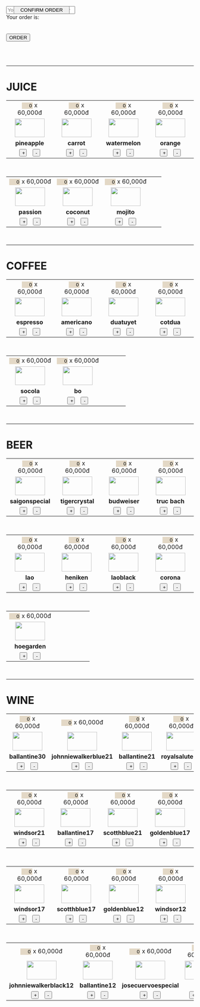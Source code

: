 <!doctype html>
<html lang="en">
<head>
<link rel="stylesheet" style="css/text" href="asg.css">
</head>
<body>

<div style="margin-left:20px; position:fixed;">
  <button onclick="on()" style="width:150px;"> CONFIRM ORDER</button>
</div>

<form name="submit-to-google-sheet">
<div class="order">
<script src="asg.js"></script>
  <div class="infoinput"><input name="email" placeholder="Your Name or Table Number" required></div>
  
 <div id="overlay" onclick="off()">
  <div id="text">
  <table style="color:black; font-size:18px;">
  <tr>
  Your order is:
  </tr>
<tr id="confirm1"></tr>
<tr id="confirm2"></tr>
<tr id="confirm3"></tr>
<tr id="confirm4"></tr>
<tr id="confirm5"></tr>
<tr id="confirm6"></tr>
<tr id="confirm7"></tr>
<tr id="confirm8"></tr>
<tr id="confirm9"></tr>
<tr id="confirm10"></tr>
<tr id="confirm11"></tr>
<tr id="confirm12"></tr>
<tr id="confirm13"></tr>
<tr id="confirm14"></tr>
<tr id="confirm15"></tr>
<tr id="confirm16"></tr>
<tr id="confirm17"></tr>
<tr id="confirm18"></tr>
<tr id="confirm19"></tr>
<tr id="confirm20"></tr>
<tr id="confirm21"></tr>
<tr id="confirm22"></tr>
<tr id="confirm23"></tr>
<tr id="confirm24"></tr>
<tr id="confirm25"></tr>
<tr id="confirm26"></tr>
<tr id="confirm27"></tr>
<tr id="confirm28"></tr>
<tr id="confirm29"></tr>
<tr id="confirm30"></tr>
<tr id="confirm31"></tr>
<tr id="confirm32"></tr>
<tr id="confirm33"></tr>
<tr id="confirm34"></tr>
<tr id="confirm35"></tr>
<tr id="confirm36"></tr>
<tr id="confirm37"></tr>
<tr id="confirm38"></tr>
<tr id="confirm39"></tr>
<tr id="confirm40"></tr>
  </table>
  <div class="orderbutton"><button type="submit" class="button">ORDER</button></div>
  </div>
</div>
 <br><br><br>
  <hr>
  <h1>
  JUICE
  </h1>  
  <table>
  <tr>
  <td colspan="2" style="text-align:center;"><input name="t1" id="t1" size="1" value="0" style="text-align:right; background-color: #e3d8c6; border:none;"> x 60,000đ</td>
  <td colspan="2" style="text-align:center;"><input name="t2" id="t2" size="1" value="0" style="text-align:right; background-color: #e3d8c6; border:none;"> x 60,000đ</td>
  <td colspan="2" style="text-align:center;"><input name="t3" id="t3" size="1" value="0" style="text-align:right; background-color: #e3d8c6; border:none;"> x 60,000đ</td>
  <td colspan="2" style="text-align:center;"><input name="t4" id="t4" size="1" value="0" style="text-align:right; background-color: #e3d8c6; border:none;"> x 60,000đ</td>
  </tr>
  <tr>
  <td colspan="2" style="text-align:center;"><img src="https://luatto.github.io/artsecretgarden/image/juice/pineapple.jpg" width="80" height="50" onclick="add1();"></td>
  <td colspan="2" style="text-align:center;"><img src="https://luatto.github.io/artsecretgarden/image/juice/carrot.jpg" width="80" height="50" onclick="add2()"></td>
  <td colspan="2" style="text-align:center;"><img src="https://luatto.github.io/artsecretgarden/image/juice/watermelon.jpg" width="80" height="50" onclick="add3()"></td>
  <td colspan="2" style="text-align:center;"><img src="https://luatto.github.io/artsecretgarden/image/juice/orange.jpg" width="80" height="50" onclick="add4()"></td>
  </tr>
  <tr>
  <td colspan="2" style="text-align:center;" id="n1"><b>pineapple</b></td>
  <td colspan="2" style="text-align:center;" id="n2"><b>carrot</b></td>
  <td colspan="2" style="text-align:center;" id="n3"><b>watermelon</b></td>
  <td colspan="2" style="text-align:center;" id="n4"><b>orange</b></td>
  </tr>
  <tr>
  <td style="text-align:right;"><button type="button" style="width:20px; height:20px;" onclick="add1()">+</button></td>
  <td style="text-align:left;"><button type="button" style="width:20px; height:20px;" onclick="deduct1()">-</button></td>
  <td style="text-align:right;"><button type="button" style="width:20px; height:20px;" onclick="add2()">+</button></td>
  <td style="text-align:left;"><button type="button" style="width:20px; height:20px;" onclick="deduct2()">-</button></td>
  <td style="text-align:right;"><button type="button" style="width:20px; height:20px;" onclick="add3()">+</button></td>
  <td style="text-align:left;"><button type="button" style="width:20px; height:20px;" onclick="deduct3()">-</button></td>
  <td style="text-align:right;"><button type="button" style="width:20px; height:20px;" onclick="add4()">+</button></td>
  <td style="text-align:left;"><button type="button" style="width:20px; height:20px;" onclick="deduct4()">-</button></td>
  </tr>
  </table>
  <br>
  <table>
  <tr>
  <td colspan="2" style="text-align:center;"><input name="t5" id="t5" size="1" value="0" style="text-align:right; background-color: #e3d8c6; border:none;"> x 60,000đ</td>
  <td colspan="2" style="text-align:center;"><input name="t6" id="t6" size="1" value="0" style="text-align:right; background-color: #e3d8c6; border:none;"> x 60,000đ</td>
  <td colspan="2" style="text-align:center;"><input name="t7" id="t7" size="1" value="0" style="text-align:right; background-color: #e3d8c6; border:none;"> x 60,000đ</td>
  <td colspan="2" style="text-align:center;"></td>
  </tr>
  <tr>
  <td colspan="2" style="text-align:center;"><img src="https://luatto.github.io/artsecretgarden/image/juice/passion.jpg" width="80" height="50" onclick="add5()"></td>
  <td colspan="2" style="text-align:center;"><img src="https://luatto.github.io/artsecretgarden/image/juice/coconut.jpg" width="80" height="50" onclick="add6()"></td>
  <td colspan="2" style="text-align:center;"><img src="https://luatto.github.io/artsecretgarden/image/juice/mojito.jpg" width="80" height="50" onclick="add7()"></td>
  <td colspan="2" style="text-align:center;"></td>
  </tr>
  <tr>
  <td colspan="2" style="text-align:center;" id="n5"><b>passion</b></td>
  <td colspan="2" style="text-align:center;" id="n6"><b>coconut</b></td>
  <td colspan="2" style="text-align:center;" id="n7"><b>mojito</b></td>
  <td colspan="2" style="text-align:center;"><b></b></td>
  </tr>
  <tr>
  <td style="text-align:right;"><button type="button" style="width:20px; height:20px;" onclick="add5()">+</button></td>
  <td style="text-align:left;"><button type="button" style="width:20px; height:20px;" onclick="deduct5()">-</button></td>
  <td style="text-align:right;"><button type="button" style="width:20px; height:20px;" onclick="add6()">+</button></td>
  <td style="text-align:left;"><button type="button" style="width:20px; height:20px;" onclick="deduct6()">-</button></td>
  <td style="text-align:right;"><button type="button" style="width:20px; height:20px;" onclick="add7()">+</button></td>
  <td style="text-align:left;"><button type="button" style="width:20px; height:20px;" onclick="deduct7()">-</button></td>
  <td style="text-align:right;"></td>
  <td style="text-align:left;"></td>
  </tr>
  </table>
  
  <br>
  <hr>
  
  <h1>
  COFFEE
  </h1>  
  <table>
  <tr>
  <td colspan="2" style="text-align:center;"><input name="t8" id="t8" size="1" value="0" style="text-align:right; background-color: #e3d8c6; border:none;"> x 60,000đ</td>
  <td colspan="2" style="text-align:center;"><input name="t9" id="t9" size="1" value="0" style="text-align:right; background-color: #e3d8c6; border:none;"> x 60,000đ</td>
  <td colspan="2" style="text-align:center;"><input name="t10" id="t10" size="1" value="0" style="text-align:right; background-color: #e3d8c6; border:none;"> x 60,000đ</td>
  <td colspan="2" style="text-align:center;"><input name="t11" id="t11" size="1" value="0" style="text-align:right; background-color: #e3d8c6; border:none;"> x 60,000đ</td>
  </tr>
  <tr>
  <td colspan="2" style="text-align:center;"><img src="https://luatto.github.io/artsecretgarden/image/coffee/espresso.jpg" width="80" height="50" onclick="add8()"></td>
  <td colspan="2" style="text-align:center;"><img src="https://luatto.github.io/artsecretgarden/image/coffee/americano.jpg" width="80" height="50" onclick="add9()"></td>
  <td colspan="2" style="text-align:center;"><img src="https://luatto.github.io/artsecretgarden/image/coffee/duatuyet.jpg" width="80" height="50" onclick="add10()"></td>
  <td colspan="2" style="text-align:center;"><img src="https://luatto.github.io/artsecretgarden/image/coffee/cotdua.jpg" width="80" height="50" onclick="add11()"></td>
  </tr>
  <tr>
  <td colspan="2" style="text-align:center;" id="n8"><b>espresso</b></td>
  <td colspan="2" style="text-align:center;" id="n9"><b>americano</b></td>
  <td colspan="2" style="text-align:center;" id="n10"><b>duatuyet</b></td>
  <td colspan="2" style="text-align:center;" id="n11"><b>cotdua</b></td>
  </tr>
  <tr>
  <td style="text-align:right;"><button type="button" style="width:20px; height:20px;" onclick="add8()">+</button></td>
  <td style="text-align:left;"><button type="button" style="width:20px; height:20px;" onclick="deduct8()">-</button></td>
  <td style="text-align:right;"><button type="button" style="width:20px; height:20px;" onclick="add9()">+</button></td>
  <td style="text-align:left;"><button type="button" style="width:20px; height:20px;" onclick="deduct9()">-</button></td>
  <td style="text-align:right;"><button type="button" style="width:20px; height:20px;" onclick="add10()">+</button></td>
  <td style="text-align:left;"><button type="button" style="width:20px; height:20px;" onclick="deduct10()">-</button></td>
  <td style="text-align:right;"><button type="button" style="width:20px; height:20px;" onclick="add11()">+</button></td>
  <td style="text-align:left;"><button type="button" style="width:20px; height:20px;" onclick="deduct11()">-</button></td>
  </tr>
  </table>
  <br>
  <table>
  <tr>
  <td colspan="2" style="text-align:center;"><input name="t12" id="t12" size="1" value="0" style="text-align:right; background-color: #e3d8c6; border:none;"> x 60,000đ</td>
  <td colspan="2" style="text-align:center;"><input name="t13" id="t13" size="1" value="0" style="text-align:right; background-color: #e3d8c6; border:none;"> x 60,000đ</td>
  <td colspan="2" style="text-align:center;"></td>
  <td colspan="2" style="text-align:center;"></td>
  </tr>
  <tr>
  <td colspan="2" style="text-align:center;"><img src="https://luatto.github.io/artsecretgarden/image/coffee/socola.jpg" width="80" height="50" onclick="add12()"></td>
  <td colspan="2" style="text-align:center;"><img src="https://luatto.github.io/artsecretgarden/image/coffee/bo.jpg" width="80" height="50" onclick="add13()"></td>
  <td colspan="2" style="text-align:center;"></td>
  <td colspan="2" style="text-align:center;"></td>
  </tr>
  <tr>
  <td colspan="2" style="text-align:center;" id="n12"><b>socola</b></td>
  <td colspan="2" style="text-align:center;" id="n13"><b>bo</b></td>
  <td colspan="2" style="text-align:center;"><b></b></td>
  <td colspan="2" style="text-align:center;"><b></b></td>
  </tr>
  <tr>
  <td style="text-align:right;"><button type="button" style="width:20px; height:20px;" onclick="add12()">+</button></td>
  <td style="text-align:left;"><button type="button" style="width:20px; height:20px;" onclick="deduct12()">-</button></td>
  <td style="text-align:right;"><button type="button" style="width:20px; height:20px;" onclick="add13()">+</button></td>
  <td style="text-align:left;"><button type="button" style="width:20px; height:20px;" onclick="deduct13()">-</button></td>
  <td style="text-align:right;"></td>
  <td style="text-align:left;"></td>
  <td style="text-align:right;"></td>
  <td style="text-align:left;"></td>
  </tr>
  </table>
  
  <br>
  <hr>

<h1>
  BEER
  </h1>  
  <table>
  <tr>
  <td colspan="2" style="text-align:center;"><input name="t14" id="t14" size="1" value="0" style="text-align:right; background-color: #e3d8c6; border:none;"> x 60,000đ</td>
  <td colspan="2" style="text-align:center;"><input name="t15" id="t15" size="1" value="0" style="text-align:right; background-color: #e3d8c6; border:none;"> x 60,000đ</td>
  <td colspan="2" style="text-align:center;"><input name="t16" id="t16" size="1" value="0" style="text-align:right; background-color: #e3d8c6; border:none;"> x 60,000đ</td>
  <td colspan="2" style="text-align:center;"><input name="t17" id="t17" size="1" value="0" style="text-align:right; background-color: #e3d8c6; border:none;"> x 60,000đ</td>
  </tr>
  <tr>
  <td colspan="2" style="text-align:center;"><img src="https://luatto.github.io/artsecretgarden/image/beer/beer.jpg" width="80" height="50" onclick="add14()"></td>
  <td colspan="2" style="text-align:center;"><img src="https://luatto.github.io/artsecretgarden/image/beer/beer.jpg" width="80" height="50" onclick="add15()"></td>
  <td colspan="2" style="text-align:center;"><img src="https://luatto.github.io/artsecretgarden/image/beer/beer.jpg" width="80" height="50" onclick="add16()"></td>
  <td colspan="2" style="text-align:center;"><img src="https://luatto.github.io/artsecretgarden/image/beer/beer.jpg" width="80" height="50" onclick="add17()"></td>
  </tr>
  <tr>
  <td colspan="2" style="text-align:center;" id="n14"><b>saigonspecial</b></td>
  <td colspan="2" style="text-align:center;" id="n15"><b>tigercrystal</b></td>
  <td colspan="2" style="text-align:center;" id="n16"><b>budweiser</b></td>
  <td colspan="2" style="text-align:center;" id="n17"><b>truc bach</b></td>
  </tr>
  <tr>
  <td style="text-align:right;"><button type="button" style="width:20px; height:20px;" onclick="add14()">+</button></td>
  <td style="text-align:left;"><button type="button" style="width:20px; height:20px;" onclick="deduct14()">-</button></td>
  <td style="text-align:right;"><button type="button" style="width:20px; height:20px;" onclick="add15()">+</button></td>
  <td style="text-align:left;"><button type="button" style="width:20px; height:20px;" onclick="deduct15()">-</button></td>
  <td style="text-align:right;"><button type="button" style="width:20px; height:20px;" onclick="add16()">+</button></td>
  <td style="text-align:left;"><button type="button" style="width:20px; height:20px;" onclick="deduct16()">-</button></td>
  <td style="text-align:right;"><button type="button" style="width:20px; height:20px;" onclick="add17()">+</button></td>
  <td style="text-align:left;"><button type="button" style="width:20px; height:20px;" onclick="deduct17()">-</button></td>
  </tr>
  </table>
  <br>
  <table>
  <tr>
  <td colspan="2" style="text-align:center;"><input name="t18" id="t18" size="1" value="0" style="text-align:right; background-color: #e3d8c6; border:none;"> x 60,000đ</td>
  <td colspan="2" style="text-align:center;"><input name="t19" id="t19" size="1" value="0" style="text-align:right; background-color: #e3d8c6; border:none;"> x 60,000đ</td>
  <td colspan="2" style="text-align:center;"><input name="t20" id="t20" size="1" value="0" style="text-align:right; background-color: #e3d8c6; border:none;"> x 60,000đ</td>
  <td colspan="2" style="text-align:center;"><input name="t21" id="t21" size="1" value="0" style="text-align:right; background-color: #e3d8c6; border:none;"> x 60,000đ</td>
  </tr>
  <tr>
  <td colspan="2" style="text-align:center;"><img src="https://luatto.github.io/artsecretgarden/image/beer/beer.jpg" width="80" height="50" onclick="add18()"></td>
  <td colspan="2" style="text-align:center;"><img src="https://luatto.github.io/artsecretgarden/image/beer/beer.jpg" width="80" height="50" onclick="add19()"></td>
  <td colspan="2" style="text-align:center;"><img src="https://luatto.github.io/artsecretgarden/image/beer/beer.jpg" width="80" height="50" onclick="add20()"></td>
  <td colspan="2" style="text-align:center;"><img src="https://luatto.github.io/artsecretgarden/image/beer/beer.jpg" width="80" height="50" onclick="add21()"></td>
  </tr>
  <tr>
  <td colspan="2" style="text-align:center;" id="n18"><b>lao</b></td>
  <td colspan="2" style="text-align:center;" id="n19"><b>heniken</b></td>
  <td colspan="2" style="text-align:center;" id="n20"><b>laoblack</b></td>
  <td colspan="2" style="text-align:center;" id="n21"><b>corona</b></td>
  </tr>
  <tr>
  <td style="text-align:right;"><button type="button" style="width:20px; height:20px;" onclick="add18()">+</button></td>
  <td style="text-align:left;"><button type="button" style="width:20px; height:20px;" onclick="deduct18()">-</button></td>
  <td style="text-align:right;"><button type="button" style="width:20px; height:20px;" onclick="add19()">+</button></td>
  <td style="text-align:left;"><button type="button" style="width:20px; height:20px;" onclick="deduct19()">-</button></td>
  <td style="text-align:right;"><button type="button" style="width:20px; height:20px;" onclick="add20()">+</button></td>
  <td style="text-align:left;"><button type="button" style="width:20px; height:20px;" onclick="deduct20()">-</button></td>
  <td style="text-align:right;"><button type="button" style="width:20px; height:20px;" onclick="add21()">+</button></td>
  <td style="text-align:left;"><button type="button" style="width:20px; height:20px;" onclick="deduct21()">-</button></td>
  </tr>
  </table>
  <br>
  <table>
  <tr>
  <td colspan="2" style="text-align:center;"><input name="t22" id="t22" size="1" value="0" style="text-align:right; background-color: #e3d8c6; border:none;"> x 60,000đ</td>
  <td colspan="2" style="text-align:center;"></td>
  <td colspan="2" style="text-align:center;"></td>
  <td colspan="2" style="text-align:center;"></td>
  </tr>
  <tr>
  <td colspan="2" style="text-align:center;"><img src="https://luatto.github.io/artsecretgarden/image/beer/beer.jpg" width="80" height="50" onclick="add22()"></td>
  <td colspan="2" style="text-align:center;"></td>
  <td colspan="2" style="text-align:center;"></td>
  <td colspan="2" style="text-align:center;"></td>
  </tr>
  <tr>
  <td colspan="2" style="text-align:center;" id="n22"><b>hoegarden</b></td>
  <td colspan="2" style="text-align:center;"><b></b></td>
  <td colspan="2" style="text-align:center;"><b></b></td>
  <td colspan="2" style="text-align:center;"><b></b></td>
  </tr>
  <tr>
  <td style="text-align:right;"><button type="button" style="width:20px; height:20px;" onclick="add22()">+</button></td>
  <td style="text-align:left;"><button type="button" style="width:20px; height:20px;" onclick="deduct22()">-</button></td>
  <td style="text-align:right;"></td>
  <td style="text-align:left;"></td>
  <td style="text-align:right;"></td>
  <td style="text-align:left;"></td>
  <td style="text-align:right;"></td>
  <td style="text-align:left;"></td>
  </tr>
  </table>
  
  <br>
  <hr>   

<h1>
  WINE
  </h1>  
  <table>
  <tr>
  <td colspan="2" style="text-align:center;"><input name="t23" id="t23" size="1" value="0" style="text-align:right; background-color: #e3d8c6; border:none;"> x 60,000đ</td>
  <td colspan="2" style="text-align:center;"><input name="t24" id="t24" size="1" value="0" style="text-align:right; background-color: #e3d8c6; border:none;"> x 60,000đ</td>
  <td colspan="2" style="text-align:center;"><input name="t25" id="t25" size="1" value="0" style="text-align:right; background-color: #e3d8c6; border:none;"> x 60,000đ</td>
  <td colspan="2" style="text-align:center;"><input name="t26" id="t26" size="1" value="0" style="text-align:right; background-color: #e3d8c6; border:none;"> x 60,000đ</td>
  </tr>
  <tr>
  <td colspan="2" style="text-align:center;"><img src="https://luatto.github.io/artsecretgarden/image/wine/wine.jpg" width="80" height="50" onclick="add23()"></td>
  <td colspan="2" style="text-align:center;"><img src="https://luatto.github.io/artsecretgarden/image/wine/wine.jpg" width="80" height="50" onclick="add24()"></td>
  <td colspan="2" style="text-align:center;"><img src="https://luatto.github.io/artsecretgarden/image/wine/wine.jpg" width="80" height="50" onclick="add25()"></td>
  <td colspan="2" style="text-align:center;"><img src="https://luatto.github.io/artsecretgarden/image/wine/wine.jpg" width="80" height="50" onclick="add26()"></td>
  </tr>
  <tr>
  <td colspan="2" style="text-align:center;" id="n23"><b>ballantine30</b></td>
  <td colspan="2" style="text-align:center;" id="n24"><b>johnniewalkerblue21</b></td>
  <td colspan="2" style="text-align:center;" id="n25"><b>ballantine21</b></td>
  <td colspan="2" style="text-align:center;" id="n26"><b>royalsalute21</b></td>
  </tr>
  <tr>
  <td style="text-align:right;"><button type="button" style="width:20px; height:20px;" onclick="add23()">+</button></td>
  <td style="text-align:left;"><button type="button" style="width:20px; height:20px;" onclick="deduct23()">-</button></td>
  <td style="text-align:right;"><button type="button" style="width:20px; height:20px;" onclick="add24()">+</button></td>
  <td style="text-align:left;"><button type="button" style="width:20px; height:20px;" onclick="deduct24()">-</button></td>
  <td style="text-align:right;"><button type="button" style="width:20px; height:20px;" onclick="add25()">+</button></td>
  <td style="text-align:left;"><button type="button" style="width:20px; height:20px;" onclick="deduct25()">-</button></td>
  <td style="text-align:right;"><button type="button" style="width:20px; height:20px;" onclick="add26()">+</button></td>
  <td style="text-align:left;"><button type="button" style="width:20px; height:20px;" onclick="deduct26()">-</button></td>
  </tr>
  </table>
  <br>
  <table>
  <tr>
  <td colspan="2" style="text-align:center;"><input name="t27" id="t27" size="1" value="0" style="text-align:right; background-color: #e3d8c6; border:none;"> x 60,000đ</td>
  <td colspan="2" style="text-align:center;"><input name="t28" id="t28" size="1" value="0" style="text-align:right; background-color: #e3d8c6; border:none;"> x 60,000đ</td>
  <td colspan="2" style="text-align:center;"><input name="t29" id="t29" size="1" value="0" style="text-align:right; background-color: #e3d8c6; border:none;"> x 60,000đ</td>
  <td colspan="2" style="text-align:center;"><input name="t30" id="t30" size="1" value="0" style="text-align:right; background-color: #e3d8c6; border:none;"> x 60,000đ</td>
  </tr>
  <tr>
  <td colspan="2" style="text-align:center;"><img src="https://luatto.github.io/artsecretgarden/image/wine/wine.jpg" width="80" height="50" onclick="add27()"></td>
  <td colspan="2" style="text-align:center;"><img src="https://luatto.github.io/artsecretgarden/image/wine/wine.jpg" width="80" height="50" onclick="add28()"></td>
  <td colspan="2" style="text-align:center;"><img src="https://luatto.github.io/artsecretgarden/image/wine/wine.jpg" width="80" height="50" onclick="add29()"></td>
  <td colspan="2" style="text-align:center;"><img src="https://luatto.github.io/artsecretgarden/image/wine/wine.jpg" width="80" height="50" onclick="add30()"></td>
  </tr>
  <tr>
  <td colspan="2" style="text-align:center;" id="n27"><b>windsor21</b></td>
  <td colspan="2" style="text-align:center;" id="n28"><b>ballantine17</b></td>
  <td colspan="2" style="text-align:center;" id="n29"><b>scotthblue21</b></td>
  <td colspan="2" style="text-align:center;" id="n30"><b>goldenblue17</b></td>
  </tr>
  <tr>
  <td style="text-align:right;"><button type="button" style="width:20px; height:20px;" onclick="add27()">+</button></td>
  <td style="text-align:left;"><button type="button" style="width:20px; height:20px;" onclick="deduct27()">-</button></td>
  <td style="text-align:right;"><button type="button" style="width:20px; height:20px;" onclick="add28()">+</button></td>
  <td style="text-align:left;"><button type="button" style="width:20px; height:20px;" onclick="deduct28()">-</button></td>
  <td style="text-align:right;"><button type="button" style="width:20px; height:20px;" onclick="add29()">+</button></td>
  <td style="text-align:left;"><button type="button" style="width:20px; height:20px;" onclick="deduct29()">-</button></td>
  <td style="text-align:right;"><button type="button" style="width:20px; height:20px;" onclick="add30()">+</button></td>
  <td style="text-align:left;"><button type="button" style="width:20px; height:20px;" onclick="deduct30()">-</button></td>
  </tr>
  </table>
  <br>
  <table>
  <tr>
  <td colspan="2" style="text-align:center;"><input name="t31" id="t31" size="1" value="0" style="text-align:right; background-color: #e3d8c6; border:none;"> x 60,000đ</td>
  <td colspan="2" style="text-align:center;"><input name="t32" id="t32" size="1" value="0" style="text-align:right; background-color: #e3d8c6; border:none;"> x 60,000đ</td>
  <td colspan="2" style="text-align:center;"><input name="t33" id="t33" size="1" value="0" style="text-align:right; background-color: #e3d8c6; border:none;"> x 60,000đ</td>
  <td colspan="2" style="text-align:center;"><input name="t34" id="t34" size="1" value="0" style="text-align:right; background-color: #e3d8c6; border:none;"> x 60,000đ</td>
  </tr>
  <tr>
  <td colspan="2" style="text-align:center;"><img src="https://luatto.github.io/artsecretgarden/image/wine/wine.jpg" width="80" height="50" onclick="add31()"></td>
  <td colspan="2" style="text-align:center;"><img src="https://luatto.github.io/artsecretgarden/image/wine/wine.jpg" width="80" height="50" onclick="add32()"></td>
  <td colspan="2" style="text-align:center;"><img src="https://luatto.github.io/artsecretgarden/image/wine/wine.jpg" width="80" height="50" onclick="add33()"></td>
  <td colspan="2" style="text-align:center;"><img src="https://luatto.github.io/artsecretgarden/image/wine/wine.jpg" width="80" height="50" onclick="add34()"></td>
  </tr>
  <tr>
  <td colspan="2" style="text-align:center;" id="n31"><b>windsor17</b></td>
  <td colspan="2" style="text-align:center;" id="n32"><b>scotthblue17</b></td>
  <td colspan="2" style="text-align:center;" id="n33"><b>goldenblue12</b></td>
  <td colspan="2" style="text-align:center;" id="n34"><b>windsor12</b></td>
  </tr>
  <tr>
  <td style="text-align:right;"><button type="button" style="width:20px; height:20px;" onclick="add31()">+</button></td>
  <td style="text-align:left;"><button type="button" style="width:20px; height:20px;" onclick="deduct31()">-</button></td>
  <td style="text-align:right;"><button type="button" style="width:20px; height:20px;" onclick="add32()">+</button></td>
  <td style="text-align:left;"><button type="button" style="width:20px; height:20px;" onclick="deduct32()">-</button></td>
  <td style="text-align:right;"><button type="button" style="width:20px; height:20px;" onclick="add33()">+</button></td>
  <td style="text-align:left;"><button type="button" style="width:20px; height:20px;" onclick="deduct33()">-</button></td>
  <td style="text-align:right;"><button type="button" style="width:20px; height:20px;" onclick="add34()">+</button></td>
  <td style="text-align:left;"><button type="button" style="width:20px; height:20px;" onclick="deduct34()">-</button></td>
  </tr>
  </table>
<br>
  <table>
  <tr>
  <td colspan="2" style="text-align:center;"><input name="t35" id="t35" size="1" value="0" style="text-align:right; background-color: #e3d8c6; border:none;"> x 60,000đ</td>
  <td colspan="2" style="text-align:center;"><input name="t36" id="t36" size="1" value="0" style="text-align:right; background-color: #e3d8c6; border:none;"> x 60,000đ</td>
  <td colspan="2" style="text-align:center;"><input name="t37" id="t37" size="1" value="0" style="text-align:right; background-color: #e3d8c6; border:none;"> x 60,000đ</td>
  <td colspan="2" style="text-align:center;"><input name="t38" id="t38" size="1" value="0" style="text-align:right; background-color: #e3d8c6; border:none;"> x 60,000đ</td>
  </tr>
  <tr>
  <td colspan="2" style="text-align:center;"><img src="https://luatto.github.io/artsecretgarden/image/wine/wine.jpg" width="80" height="50" onclick="add35()"></td>
  <td colspan="2" style="text-align:center;"><img src="https://luatto.github.io/artsecretgarden/image/wine/wine.jpg" width="80" height="50" onclick="add36()"></td>
  <td colspan="2" style="text-align:center;"><img src="https://luatto.github.io/artsecretgarden/image/wine/wine.jpg" width="80" height="50" onclick="add37()"></td>
  <td colspan="2" style="text-align:center;"><img src="https://luatto.github.io/artsecretgarden/image/wine/wine.jpg" width="80" height="50" onclick="add38()"></td>
  </tr>
  <tr>
  <td colspan="2" style="text-align:center;" id="n35"><b>johnniewalkerblack12</b></td>
  <td colspan="2" style="text-align:center;" id="n36"><b>ballantine12</b></td>
  <td colspan="2" style="text-align:center;" id="n37"><b>josecuervoespecial</b></td>
  <td colspan="2" style="text-align:center;" id="n38"><b>soju</b></td>
  </tr>
  <tr>
  <td style="text-align:right;"><button type="button" style="width:20px; height:20px;" onclick="add35()">+</button></td>
  <td style="text-align:left;"><button type="button" style="width:20px; height:20px;" onclick="deduct35()">-</button></td>
  <td style="text-align:right;"><button type="button" style="width:20px; height:20px;" onclick="add36()">+</button></td>
  <td style="text-align:left;"><button type="button" style="width:20px; height:20px;" onclick="deduct36()">-</button></td>
  <td style="text-align:right;"><button type="button" style="width:20px; height:20px;" onclick="add37()">+</button></td>
  <td style="text-align:left;"><button type="button" style="width:20px; height:20px;" onclick="deduct37()">-</button></td>
  <td style="text-align:right;"><button type="button" style="width:20px; height:20px;" onclick="add38()">+</button></td>
  <td style="text-align:left;"><button type="button" style="width:20px; height:20px;" onclick="deduct38()">-</button></td>
  </tr>
  </table>  
  <br>
  
  </div>
</form>
</body>
</html>
